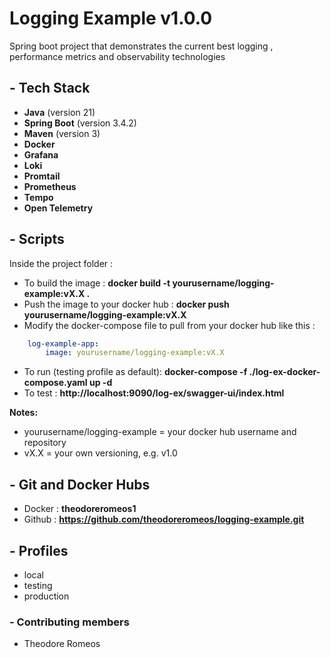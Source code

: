 # Logging Example v1.0.0

Spring boot project that demonstrates the current best 
logging , performance metrics and observability technologies

## - Tech Stack

- **Java** (version 21)
- **Spring Boot** (version 3.4.2)
- **Maven** (version 3)
- **Docker**
- **Grafana**
- **Loki**
- **Promtail**
- **Prometheus**
- **Tempo**
- **Open Telemetry**

## - Scripts

Inside the project folder :

- To build the image : **docker build -t yourusername/logging-example:vX.X .**
- Push the image to your docker hub : **docker push yourusername/logging-example:vX.X**
- Modify the docker-compose file to pull from your docker hub like this : 
```yaml
    log-example-app:
        image: yourusername/logging-example:vX.X
```        
- To run (testing profile as default): **docker-compose -f ./log-ex-docker-compose.yaml up -d**
- To test : **http://localhost:9090/log-ex/swagger-ui/index.html**


**Notes:**
- yourusername/logging-example = your docker hub username and repository
- vX.X = your own versioning, e.g. v1.0


## - Git and Docker Hubs

- Docker : **theodoreromeos1**
- Github : **https://github.com/theodoreromeos/logging-example.git**

## - Profiles 

- local
- testing
- production

### - Contributing members

- Theodore Romeos